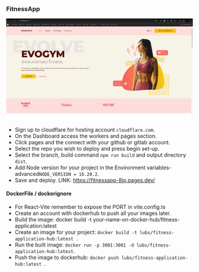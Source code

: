 ### FitnessApp
![Fitness Application](fitnessApp.png)
- Sign up to cloudflare for hosting account `cloudflare.com`.
- On the Dashboard access the workers and pages section.
- Click pages and the connect with your github or gitlab account.
- Select the repo you wish to deploy and press begin set-up.
- Select the branch, build command `npm run build` and output directory `dist`.
- Add Node version for your project in the Environment variables-advanced`NODE_VERSION = 16.20.2`.
- Save and deploy.
LINK: https://fitnessapp-8jp.pages.dev/

#### DockerFile / dockerignore
- For React-Vite remember to expose the PORT in vite.config.ts
- Create an account with dockerhub to push all your images later.
- Build the image: docker build -t your-name-on-docker-hub/fitness-application:latest
- Create an image for your project: `docker build -t lubs/fitness-application-hub:latest . `
-  Run the built image: `docker run -p 3001:3001 -d lubs/fitness-application-hub:latest`.
- Push the image to dockerhub: `docker push lubs/fitness-application-hub:latest `.
